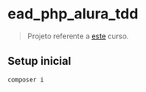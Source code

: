 # ead_php_alura_tdd

> Projeto referente a [este](https://cursos.alura.com.br/course/phpunit-tdd) curso.

## Setup inicial

```sh
composer i
```
